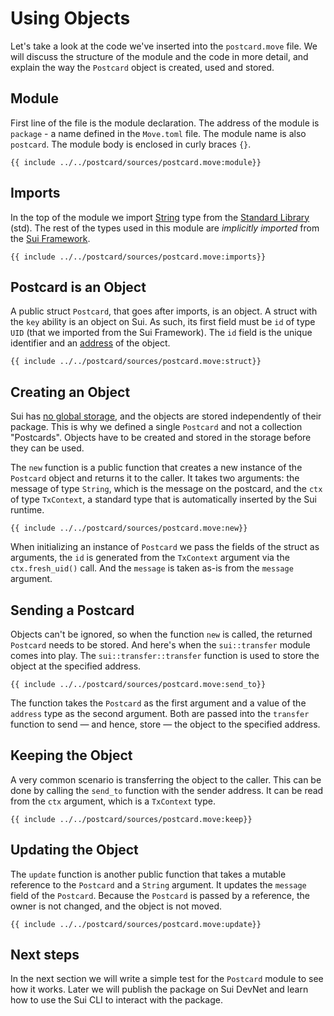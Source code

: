 # Using Objects

Let's take a look at the code we've inserted into the `postcard.move` file. We will discuss the structure of the module and the code in more detail, and explain the way the `Postcard` object is created, used and stored.

## Module

First line of the file is the module declaration. The address of the module is `package` - a name defined in the `Move.toml` file. The module name is also `postcard`. The module body is enclosed in curly braces `{}`.

```move
{{ include ../../postcard/sources/postcard.move:module}}
```

## Imports

In the top of the module we import [String](./../move-basics/string.md) type from the [Standard Library](./../move-basics/standard-library.md) (std). The rest of the types used in this module are _implicitly imported_ from the [Sui Framework](./../programmability/sui-framework.md).

```move
{{ include ../../postcard/sources/postcard.move:imports}}
```

## Postcard is an Object

A public struct `Postcard`, that goes after imports, is an object. A struct with the `key` ability is an object on Sui. As such, its first field must be `id` of type `UID` (that we imported from the Sui Framework). The `id` field is the unique identifier and an [address](../concepts/address.md) of the object.

<!-- TODO: better wording -->

```move
{{ include ../../postcard/sources/postcard.move:struct}}
```

## Creating an Object

Sui has [no global storage](./../concepts/object-model.md), and the objects are stored independently of their package. This is why we defined a single `Postcard` and not a collection "Postcards". Objects have to be created and stored in the storage before they can be used.

The `new` function is a public function that creates a new instance of the `Postcard` object and returns it to the caller. It takes two arguments: the message of type `String`, which is the message on the postcard, and the `ctx` of type `TxContext`, a standard type that is automatically inserted by the Sui runtime.

```move
{{ include ../../postcard/sources/postcard.move:new}}
```

When initializing an instance of `Postcard` we pass the fields of the struct as arguments, the `id` is generated from the `TxContext` argument via the `ctx.fresh_uid()` call. And the `message` is taken as-is from the `message` argument.

## Sending a Postcard

Objects can't be ignored, so when the function `new` is called, the returned `Postcard` needs to be stored. And here's when the `sui::transfer` module comes into play. The `sui::transfer::transfer` function is used to store the object at the specified address.

```move
{{ include ../../postcard/sources/postcard.move:send_to}}
```

The function takes the `Postcard` as the first argument and a value of the `address` type as the second argument. Both are passed into the `transfer` function to send — and hence, store — the object to the specified address.

## Keeping the Object

A very common scenario is transferring the object to the caller. This can be done by calling the `send_to` function with the sender address. It can be read from the `ctx` argument, which is a `TxContext` type.

```move
{{ include ../../postcard/sources/postcard.move:keep}}
```

## Updating the Object

The `update` function is another public function that takes a mutable reference to the `Postcard` and a `String` argument. It updates the `message` field of the `Postcard`. Because the `Postcard` is passed by a reference, the owner is not changed, and the object is not moved.

```move
{{ include ../../postcard/sources/postcard.move:update}}
```

## Next steps

In the next section we will write a simple test for the `Postcard` module to see how it works. Later we will publish the package on Sui DevNet and learn how to use the Sui CLI to interact with the package.
